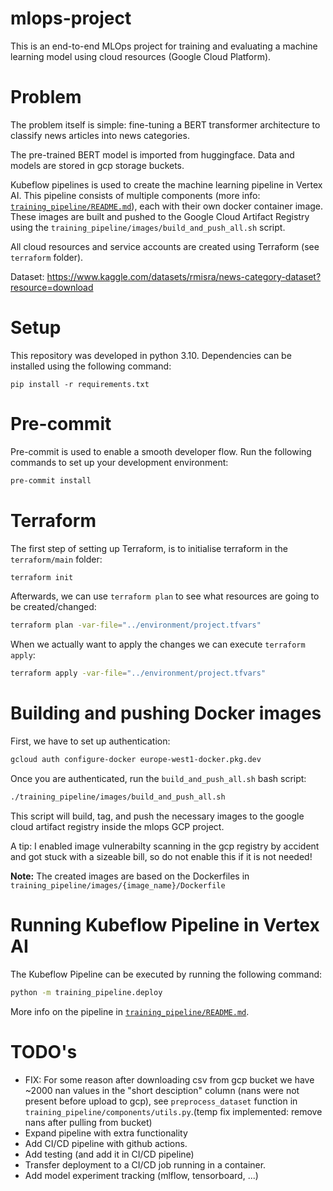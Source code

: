 # mlops-project
This is an end-to-end MLOps project for training and evaluating a machine learning model using cloud resources (Google Cloud Platform).

# Problem
The problem itself is simple: fine-tuning a BERT transformer architecture to classify news articles into news categories. 

The pre-trained BERT model is imported from huggingface. Data and models are stored in gcp storage buckets. 

Kubeflow pipelines is used to create the machine learning pipeline in Vertex AI. This pipeline consists of multiple components (more info: [`training_pipeline/README.md`](./training_pipeline/README.md)), each with their own docker container image. These images are built and pushed to the Google Cloud Artifact Registry using the `training_pipeline/images/build_and_push_all.sh` script. 

All cloud resources and service accounts are created using Terraform (see `terraform` folder).

Dataset: https://www.kaggle.com/datasets/rmisra/news-category-dataset?resource=download

# Setup
This repository was developed in python 3.10. Dependencies can be installed using the following command:
```
pip install -r requirements.txt
```

# Pre-commit
Pre-commit is used to enable a smooth developer flow. Run the following commands to set up your development environment:
```sh
pre-commit install
```

# Terraform
The first step of setting up Terraform, is to initialise terraform in the `terraform/main` folder:
```sh
terraform init
```
Afterwards, we can use `terraform plan` to see what resources are going to be created/changed:
```sh
terraform plan -var-file="../environment/project.tfvars"
```
When we actually want to apply the changes we can execute `terraform apply`:
```sh
terraform apply -var-file="../environment/project.tfvars"
```

# Building and pushing Docker images
First, we have to set up authentication:
```sh
gcloud auth configure-docker europe-west1-docker.pkg.dev
```

Once you are authenticated, run the `build_and_push_all.sh` bash script:
```sh
./training_pipeline/images/build_and_push_all.sh 
```
This script will build, tag, and push the necessary images to the google cloud artifact registry inside the mlops GCP project. 

A tip: I enabled image vulnerabilty scanning in the gcp registry by accident and got stuck with a sizeable bill, so do not enable this if it is not needed!

**Note:** The created images are based on the Dockerfiles in `training_pipeline/images/{image_name}/Dockerfile`

# Running Kubeflow Pipeline in Vertex AI
The Kubeflow Pipeline can be executed by running the following command:
```sh
python -m training_pipeline.deploy
```

More info on the pipeline in [`training_pipeline/README.md`](training_pipeline/README.md).

# TODO's
- FIX: For some reason after downloading csv from gcp bucket we have ~2000 nan values in the "short desciption" column (nans were not present before upload to gcp), see `preprocess_dataset` function in `training_pipeline/components/utils.py`.(temp fix implemented: remove nans after pulling from bucket)
- Expand pipeline with extra functionality
- Add CI/CD pipeline with github actions.
- Add testing (and add it in CI/CD pipeline)
- Transfer deployment to a CI/CD job running in a container.
- Add model experiment tracking (mlflow, tensorboard, ...)

